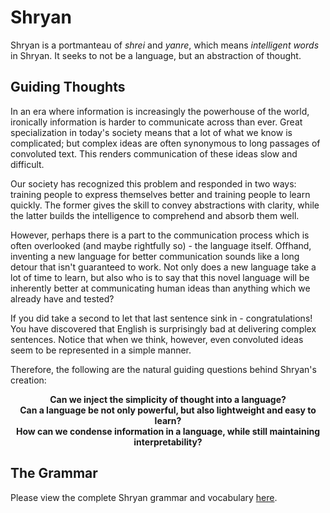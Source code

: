 # Shryan

Shryan is a portmanteau of *shrei* and *yanre*, which means *intelligent words* in Shryan. It seeks to not be a language, but an abstraction of thought.

## Guiding Thoughts

In an era where information is increasingly the powerhouse of the world, ironically information is harder to communicate across than ever. Great specialization in today's society means that a lot of what we know is complicated; but complex ideas are often synonymous to long passages of convoluted text. This renders communication of these ideas slow and difficult.

Our society has recognized this problem and responded in two ways: training people to express themselves better and training people to learn quickly. The former gives the skill to convey abstractions with clarity, while the latter builds the intelligence to comprehend and absorb them well.

However, perhaps there is a part to the communication process which is often overlooked (and maybe rightfully so) - the language itself. Offhand, inventing a new language for better communication sounds like a long detour that isn't guaranteed to work. Not only does a new language take a lot of time to learn, but also who is to say that this novel language will be inherently better at communicating human ideas than anything which we already have and tested?

If you did take a second to let that last sentence sink in - congratulations! You have discovered that English is surprisingly bad at delivering complex sentences. Notice that when we think, however, even convoluted ideas seem to be represented in a simple manner. 

Therefore, the following are the natural guiding questions behind Shryan's creation:

<div width="100%" style="text-align: center; font-weight: bold;">Can we inject the simplicity of thought into a language?</div>

<div width="100%" style="text-align: center; font-weight: bold;">Can a language be not only powerful, but also lightweight and easy to learn?</div>

<div width="100%" style="text-align: center; font-weight: bold;">How can we condense information in a language, while still maintaining interpretability?</div>

## The Grammar

Please view the complete Shryan grammar and vocabulary [here](complete_shryan.md).
